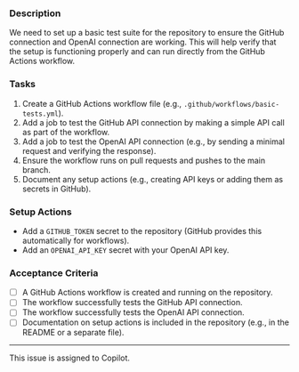 ### Description
We need to set up a basic test suite for the repository to ensure the GitHub connection and OpenAI connection are working. This will help verify that the setup is functioning properly and can run directly from the GitHub Actions workflow.

### Tasks
1. Create a GitHub Actions workflow file (e.g., `.github/workflows/basic-tests.yml`).
2. Add a job to test the GitHub API connection by making a simple API call as part of the workflow.
3. Add a job to test the OpenAI API connection (e.g., by sending a minimal request and verifying the response).
4. Ensure the workflow runs on pull requests and pushes to the main branch.
5. Document any setup actions (e.g., creating API keys or adding them as secrets in GitHub).

### Setup Actions
- Add a `GITHUB_TOKEN` secret to the repository (GitHub provides this automatically for workflows).
- Add an `OPENAI_API_KEY` secret with your OpenAI API key.

### Acceptance Criteria
- [ ] A GitHub Actions workflow is created and running on the repository.
- [ ] The workflow successfully tests the GitHub API connection.
- [ ] The workflow successfully tests the OpenAI API connection.
- [ ] Documentation on setup actions is included in the repository (e.g., in the README or a separate file).

---
This issue is assigned to Copilot.